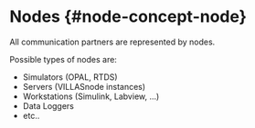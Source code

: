 # Nodes {#node-concept-node}

All communication partners are represented by nodes.

Possible types of nodes are:
  * Simulators (OPAL, RTDS)
  * Servers (VILLASnode instances)
  * Workstations (Simulink, Labview, ...)
  * Data Loggers
  * etc..
